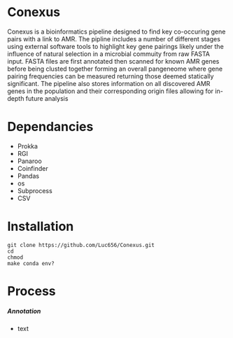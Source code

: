 # Conexus
Conexus is a bioinformatics pipeline designed to find key co-occuring gene pairs with a link to AMR. The pipline includes a number of different stages using external software tools to highlight key gene pairings likely under the influence of natural selection in a microbial commuity from raw FASTA input. FASTA files are first annotated then scanned for known AMR genes before being clusted together forming an overall pangeneome where gene pairing frequencies can be measured returning those deemed statically significant. The pipeline also stores information on all discovered AMR genes in the population and their corresponding origin files allowing for in-depth future analysis
# Dependancies 
 - Prokka
 - RGI
 - Panaroo
 - Coinfinder 
 - Pandas
 - os
 - Subprocess
 - CSV
# Installation
```
git clone https://github.com/Luc656/Conexus.git
cd 
chmod
make conda env?
```
# Process
##### Annotation
- text
